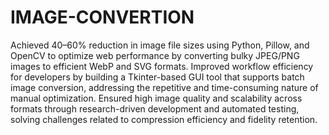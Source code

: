 # IMAGE-CONVERTION
Achieved 40–60% reduction in image file sizes using Python, Pillow, and OpenCV to optimize web performance by converting bulky JPEG/PNG images to efficient WebP and SVG formats.
Improved workflow efficiency for developers by building a Tkinter-based GUI tool that supports batch image conversion, addressing the repetitive and time-consuming nature of manual optimization.
Ensured high image quality and scalability across formats through research-driven development and automated testing, solving challenges related to compression efficiency and fidelity retention.
